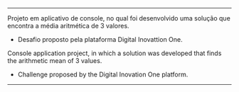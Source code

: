 -----------------------------------------------------------------------------------------------------------------------

Projeto em aplicativo de console, no qual foi desenvolvido uma solução que encontra a média aritmética de 3 valores.

- Desafio proposto pela plataforma Digital Inovattion One.


Console application project, in which a solution was developed that finds the arithmetic mean of 3 values.

- Challenge proposed by the Digital Inovation One platform.

------------------------------------------------------------------------------------------------------------------------

